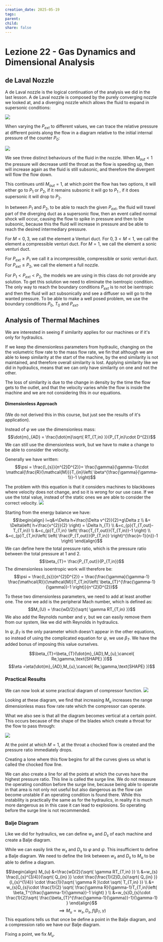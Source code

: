 ```yaml
---
creation_date: 2025-05-19
tags: 
parent: 
child: 
share: false
---
```

# Lezione 22 - Gas Dynamics and Dimensional Analysis

## de Laval Nozzle

A de Laval nozzle is the logical continuation of the analysis we did in the last lesson.
A de Laval nozzle is composed by the purely converging nozzle we looked at, and a diverging nozzle which allows the fluid to expand in supersonic conditions:

![](Pasted%20image%2020250519134829.png)

When varying the $P_{ext}$ to different values, we can trace the relative pressure at different points along the flow in a diagram relative to the initial internal pressure of the counter $P_{0}$:

![](Pasted%20image%2020250519135838.png)

We see three distinct behaviours of the fluid in the nozzle.
When $M_{out}<1$ the pressure will decrease until the throat as the flow is speeding up, then will increase again as the fluid is still subsonic, and therefore the divergent will flow the flow down.

This continues until $M_{out}=1$, at which point the flow has two options, it will either go to $P_{1}$ or $P_{2}$, if it remains subsonic it will go to $P_{1}$ , if it does supersonic it will drop to $P_{2}$.

In between $P_{1}$ and $P_{2}$, to be able to reach the given $P_{ext}$, the fluid will travel part of the diverging duct as a supersonic flow, then an event called normal shock will occur, causing the flow to spike in pressure and then to be subsonic, because this the fluid will increase in pressure and be able to reach the desired intermediary pressure.

For $M<0,3$, we call the element a Venturi duct.
For $0,3<M<1$, we call the element a compressible venturi duct.
For $M=1$, we call the element a sonic venturi duct.

For $P_{ext} \geq P_{1}$ we call it a incompressible, compressible or sonic venturi duct.
For $P_{ext}\leq P_{2}$, we call the element a full nozzle.

For $P_{1}<P_{ext}<P_{2}$,  the models we are using in this class do not provide any solution. To get this solution we need to eliminate the isentropic condition. The only way to reach the boundary conditions $P_{ext}$ is to not be isentropic and then the fluid will act subsonically and see a diffuser so will go to the wanted pressure. To be able to make a well posed problem, we use the boundary conditions $P_{0}$, $T_{0}$ and $P_{ext}$.

## Analysis of Thermal Machines

We are interested in seeing if similarity applies for our machines or if it's only for hydraulics.

If we keep the dimensionless parameters from hydraulic, changing on the the volumetric flow rate to the mass flow rate, we fin that although we are able to keep similarity at the start of the machine, by the end similarity is not maintained, and therefore overall similarity is lost.
Applying similarity like we did in hydraulics, means that we can only have similarity on one and not the other.

The loss of similarity is due to the change in density by the time the flow gets to the outlet, and that the velocity varies while the flow is inside the machine and we are not considering this in our equations.

#### Dimensionless Approach 
(We do not derived this in this course, but just see the results of it's application).

Instead of $\varphi$ we use the dimensionless mass:
$$\dot{m}_{AD} = \frac{\dot{m}\sqrt{ RT_{T,in} }}{P_{T,in}\cdot D^{2}}$$
We can still use the dimensionless work, but we have to make a change to be able to consider the velocity.

Generally we have written:
$$\psi = \frac{l_{s}}{n^{2}D^{2}}= \frac{\gamma}{\gamma-1}\cdot \mathcal{\frac{R}{\mathcal{M}}}T_{in}\left( \beta^{\frac{\gamma}{\gamma-1}}-1 \right)$$

The problem with this equation is that it considers machines to blackboxes where velocity does not change, and so it is wrong for our use case.
If we use the total value, instead of the static ones we are able to consider the correct velocity.
![](Pasted%20image%2020250519143916.png)

Starting from the energy balance we have:
$$\begin{align}
l+q&=\Delta h+\frac{\Delta v^{2}}{2}+g\Delta z  \\
&= \Delta\left( h+\frac{v^{2}}{2} \right) = \Delta h_{T}  \\
&=c_{p}(T_{T,out}-T_{T,in}) \\
&=c_{p}T_{T,in} \left( \frac{T_{T,out}}{T_{T,in}}-1 \right) \\
&=c_{p}T_{T,in}\left( \left( \frac{P_{T,out}}{P_{T,in}} \right)^{\frac{n-1}{n}}-1 \right)
\end{align}$$
We can define here the total pressure ratio, which is the pressure ratio between the total pressure at $1$ and $2$.
$$\beta_{T}= \frac{P_{T,out}}{P_{T,in}}$$
The dimensionless isoentropic work will therefore be:
$$\psi = \frac{l_{s}}{n^{2}D^{2}} = \frac{\frac{\gamma}{\gamma-1} \frac{\mathcal{R}}{\mathcal{M}}T_{T,in}\left( \beta_{T}^{\frac{\gamma-1}{\gamma}}-1 \right)}{n^{2}D^{2}}$$

To these two dimensionless parameters, we need to add at least another one. The one we add is the peripheral Mach number, which is defined as:
$$M_{U} = \frac{wD/2}{\sqrt{ \gamma RT_{T,in} }}$$
We also add the Reynolds number and $\gamma$, but we can easily remove them from our system, like we did with Reynolds in hydraulics.

In $\psi$, $\beta_{T}$ is the only parameter which doesn't appear in the other equations, so instead of using the complicated equation for $\psi$, we use $\beta_{T}$. We have the added bonus of imposing this value ourselves.

$$\beta_{T}=\beta_{T}(\dot{m}_{AD},M_{u},\cancel{ Re,\gamma,\text{SHAPE} })$$
$$\eta  =\eta(\dot{m}_{AD},M_{u},\cancel{ Re,\gamma,\text{SHAPE} })$$
### Practical Results

We can now look at some practical diagram of compressor function.
![](Pasted%20image%2020250519152407.png)

Looking at these diagram, we find that increasing $M_{u}$ increases the range dimensionless mass flow rate rate which the compressor can operate.

What we also see is that all the diagram becomes vertical at a certain point.
This occurs because of the shape of the blades which create a throat for the flow to pass through:

![](Pasted%20image%2020250519152704.png)

At the point at which $M=1$, at the throat a chocked flow is created and the pressure ratio immediately drops.

Creating a lone where this flow begins for all the curves gives us what is called the chocked flow llne.

We can also create a line for all the points at which the curves have the highest pressure ratio. This line is called the surge line.
We do not measure the operating condition before the surge line, because being able to operate in that area is not only not useful but also dangerous as the flow can become unstable if an operating condition is found there. While this instability is practically the same as for the hydraulics, in reality it is much more dangerous as in this case it can lead to explosions. So operating before the surge line is not recommended.

### Balje Diagram
Like we did for hydraulics, we can define $w_{s}$ and $D_{s}$ of each machine and create a Balje diagram.

While we can easily link the $w_{s}$ and $D_{s}$ to $\varphi$ and $\psi$. This insufficient to define a Balje diagram.
We need to define the link between $w_{s}$ and $D_{s}$ to $M_{u}$ to be able to define a diagram.

$$\begin{align}
M_{u}  &=\frac{wD/2}{\sqrt{ \gamma RT_{T,in} }} \\
&=w_{s} \frac{l_{s}^{3/4}}{\sqrt{ Q_{in} }} \cdot \frac{\frac{1}{2}D_{s}\sqrt{ Q_{in} }}{l_{s}^{1/4}} \cdot \frac{1}{\sqrt{ \gamma R }\cdot \sqrt{ T_{T,in} }} \\
&= w_{s}D_{s}\cdot \frac{1}{2} \sqrt{ \frac{\gamma R}{\gamma-1}T_{T,in}\left( \beta_T^{\frac{\gamma-1}{\gamma}}-1 \right) } \\
&=w_{s}D_{s}\cdot \frac{1}{2}\sqrt{ \frac{\beta_{T}^{\frac{\gamma-1}{\gamma}}-1}{\gamma-1} }
\end{align}$$
$$\implies M_{u} \propto w_{s},D_{s},f(\beta_{T},\gamma)$$
This equations tells us that once be define a point in the Balje diagram, and a compression ratio we have our Balje diagram.

Fixing a point, we fix $M_{u}$.




